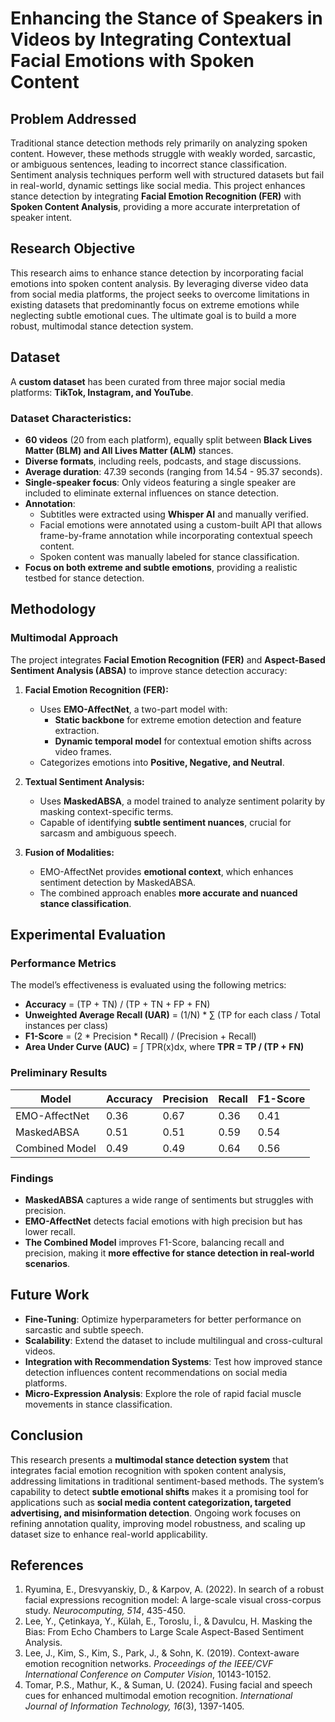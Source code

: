 # Enhancing the Stance of Speakers in Videos by Integrating Contextual Facial Emotions with Spoken Content

## Problem Addressed

Traditional stance detection methods rely primarily on analyzing spoken content. However, these methods struggle with weakly worded, sarcastic, or ambiguous sentences, leading to incorrect stance classification. Sentiment analysis techniques perform well with structured datasets but fail in real-world, dynamic settings like social media. This project enhances stance detection by integrating **Facial Emotion Recognition (FER)** with **Spoken Content Analysis**, providing a more accurate interpretation of speaker intent.

## Research Objective

This research aims to enhance stance detection by incorporating facial emotions into spoken content analysis. By leveraging diverse video data from social media platforms, the project seeks to overcome limitations in existing datasets that predominantly focus on extreme emotions while neglecting subtle emotional cues. The ultimate goal is to build a more robust, multimodal stance detection system.

## Dataset

A **custom dataset** has been curated from three major social media platforms: **TikTok, Instagram, and YouTube**.

### **Dataset Characteristics:**

- **60 videos** (20 from each platform), equally split between **Black Lives Matter (BLM) and All Lives Matter (ALM)** stances.
- **Diverse formats**, including reels, podcasts, and stage discussions.
- **Average duration**: 47.39 seconds (ranging from 14.54 - 95.37 seconds).
- **Single-speaker focus**: Only videos featuring a single speaker are included to eliminate external influences on stance detection.
- **Annotation**:
  - Subtitles were extracted using **Whisper AI** and manually verified.
  - Facial emotions were annotated using a custom-built API that allows frame-by-frame annotation while incorporating contextual speech content.
  - Spoken content was manually labeled for stance classification.
- **Focus on both extreme and subtle emotions**, providing a realistic testbed for stance detection.

## Methodology

### **Multimodal Approach**
The project integrates **Facial Emotion Recognition (FER)** and **Aspect-Based Sentiment Analysis (ABSA)** to improve stance detection accuracy:

1. **Facial Emotion Recognition (FER):**
   - Uses **EMO-AffectNet**, a two-part model with:
     - **Static backbone** for extreme emotion detection and feature extraction.
     - **Dynamic temporal model** for contextual emotion shifts across video frames.
   - Categorizes emotions into **Positive, Negative, and Neutral**.

2. **Textual Sentiment Analysis:**
   - Uses **MaskedABSA**, a model trained to analyze sentiment polarity by masking context-specific terms.
   - Capable of identifying **subtle sentiment nuances**, crucial for sarcasm and ambiguous speech.

3. **Fusion of Modalities:**
   - EMO-AffectNet provides **emotional context**, which enhances sentiment detection by MaskedABSA.
   - The combined approach enables **more accurate and nuanced stance classification**.

## Experimental Evaluation

### **Performance Metrics**
The model’s effectiveness is evaluated using the following metrics:

- **Accuracy** = (TP + TN) / (TP + TN + FP + FN)
- **Unweighted Average Recall (UAR)** = (1/N) * ∑ (TP for each class / Total instances per class)
- **F1-Score** = (2 * Precision * Recall) / (Precision + Recall)
- **Area Under Curve (AUC)** = ∫ TPR(x)dx, where **TPR = TP / (TP + FN)**

### **Preliminary Results**

| Model          | Accuracy | Precision | Recall | F1-Score |
| -------------- | -------- | --------- | ------ | -------- |
| EMO-AffectNet  | 0.36     | 0.67      | 0.36   | 0.41     |
| MaskedABSA     | 0.51     | 0.51      | 0.59   | 0.54     |
| Combined Model | 0.49     | 0.49      | 0.64   | 0.56     |

### **Findings**
- **MaskedABSA** captures a wide range of sentiments but struggles with precision.
- **EMO-AffectNet** detects facial emotions with high precision but has lower recall.
- **The Combined Model** improves F1-Score, balancing recall and precision, making it **more effective for stance detection in real-world scenarios**.

## Future Work

- **Fine-Tuning**: Optimize hyperparameters for better performance on sarcastic and subtle speech.
- **Scalability**: Extend the dataset to include multilingual and cross-cultural videos.
- **Integration with Recommendation Systems**: Test how improved stance detection influences content recommendations on social media platforms.
- **Micro-Expression Analysis**: Explore the role of rapid facial muscle movements in stance classification.

## Conclusion

This research presents a **multimodal stance detection system** that integrates facial emotion recognition with spoken content analysis, addressing limitations in traditional sentiment-based methods. The system’s capability to detect **subtle emotional shifts** makes it a promising tool for applications such as **social media content categorization, targeted advertising, and misinformation detection**. Ongoing work focuses on refining annotation quality, improving model robustness, and scaling up dataset size to enhance real-world applicability.

## References

1. Ryumina, E., Dresvyanskiy, D., & Karpov, A. (2022). In search of a robust facial expressions recognition model: A large-scale visual cross-corpus study. *Neurocomputing, 514*, 435-450.
2. Lee, Y., Çetinkaya, Y., Külah, E., Toroslu, İ., & Davulcu, H. Masking the Bias: From Echo Chambers to Large Scale Aspect-Based Sentiment Analysis.
3. Lee, J., Kim, S., Kim, S., Park, J., & Sohn, K. (2019). Context-aware emotion recognition networks. *Proceedings of the IEEE/CVF International Conference on Computer Vision*, 10143-10152.
4. Tomar, P.S., Mathur, K., & Suman, U. (2024). Fusing facial and speech cues for enhanced multimodal emotion recognition. *International Journal of Information Technology, 16*(3), 1397-1405.
